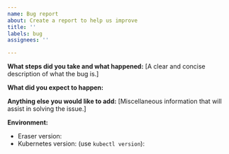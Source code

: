 ```yaml
---
name: Bug report
about: Create a report to help us improve
title: ''
labels: bug
assignees: ''

---
```


**What steps did you take and what happened:**
[A clear and concise description of what the bug is.]


**What did you expect to happen:**


**Anything else you would like to add:**
[Miscellaneous information that will assist in solving the issue.]


**Environment:**

- Eraser version:
- Kubernetes version: (use `kubectl version`):
